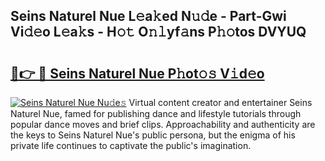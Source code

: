 ## Seins Naturel Nue L𝚎a𝚔ed N𝚞𝚍e - Part-Gwi Vi𝚍𝚎o L𝚎a𝚔s - H𝚘𝚝 O𝚗𝚕yf𝚊ns P𝚑𝚘tos DVYUQ

# <h2><a href="http://kf8o0w.oniu.top/?m=Seins+Naturel+Nue">🔗👉 🔴 Seins Naturel Nue P𝚑ot𝚘𝚜 V𝚒d𝚎o</a></h2>

[![Seins Naturel Nue Nu𝚍e𝚜](https://i.imgur.com/0qMVB7G.gif)](http://kf8o0w.oniu.top/?m=Seins+Naturel+Nue)
Virtual content creator and entertainer Seins Naturel Nue, famed for publishing dance and lifestyle tutorials through popular dance moves and brief clips. Approachability and authenticity are the keys to Seins Naturel Nue's public persona, but the enigma of his private life continues to captivate the public's imagination.  
